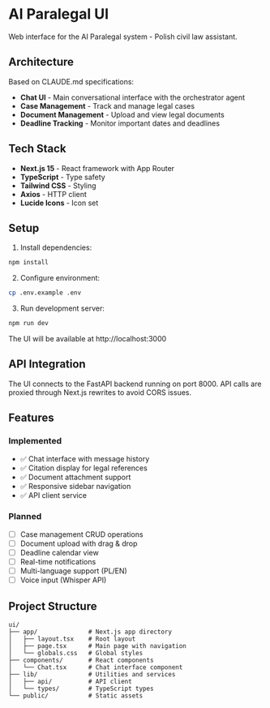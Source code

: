 # AI Paralegal UI

Web interface for the AI Paralegal system - Polish civil law assistant.

## Architecture

Based on CLAUDE.md specifications:
- **Chat UI** - Main conversational interface with the orchestrator agent
- **Case Management** - Track and manage legal cases
- **Document Management** - Upload and view legal documents
- **Deadline Tracking** - Monitor important dates and deadlines

## Tech Stack

- **Next.js 15** - React framework with App Router
- **TypeScript** - Type safety
- **Tailwind CSS** - Styling
- **Axios** - HTTP client
- **Lucide Icons** - Icon set

## Setup

1. Install dependencies:
```bash
npm install
```

2. Configure environment:
```bash
cp .env.example .env
```

3. Run development server:
```bash
npm run dev
```

The UI will be available at http://localhost:3000

## API Integration

The UI connects to the FastAPI backend running on port 8000. API calls are proxied through Next.js rewrites to avoid CORS issues.

## Features

### Implemented
- ✅ Chat interface with message history
- ✅ Citation display for legal references
- ✅ Document attachment support
- ✅ Responsive sidebar navigation
- ✅ API client service

### Planned
- [ ] Case management CRUD operations
- [ ] Document upload with drag & drop
- [ ] Deadline calendar view
- [ ] Real-time notifications
- [ ] Multi-language support (PL/EN)
- [ ] Voice input (Whisper API)

## Project Structure

```
ui/
├── app/              # Next.js app directory
│   ├── layout.tsx    # Root layout
│   ├── page.tsx      # Main page with navigation
│   └── globals.css   # Global styles
├── components/       # React components
│   └── Chat.tsx      # Chat interface component
├── lib/              # Utilities and services
│   ├── api/          # API client
│   └── types/        # TypeScript types
└── public/           # Static assets
```